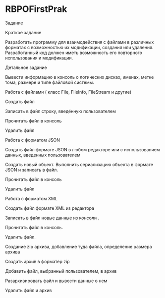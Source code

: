 # RBPOFirstPrak

Задание

Краткое задание

Разработать программу для взаимодействия с файлами в различных форматах с возможностью их модификации, создания или удаления. Разработанный код должен иметь возможность его повторного использования и модификации.

Детальное задание

Вывести информацию в консоль о логических дисках, именах, метке тома, размере и типе файловой системы.

Работа  с файлами ( класс File, FileInfo, FileStream и другие)

Создать файл

Записать в файл строку, введённую пользователем

Прочитать файл в консоль

Удалить файл

Работа с форматом JSON

Создать файл формате JSON в любом редакторе или с использованием данных, введенных пользователем

Создать новый объект. Выполнить сериализацию объекта в формате JSON и записать в файл.

Прочитать файл в консоль

Удалить файл

Работа с форматом XML

Создать файл формате XML  из редактора

Записать в файл новые данные из консоли .

Прочитать файл в консоль.

Удалить файл.

Создание zip архива, добавление туда файла, определение размера архива

Создать архив в форматер zip

Добавить файл, выбранный пользователем, в архив

Разархивировать файл и вывести данные о нем

Удалить файл и архив
